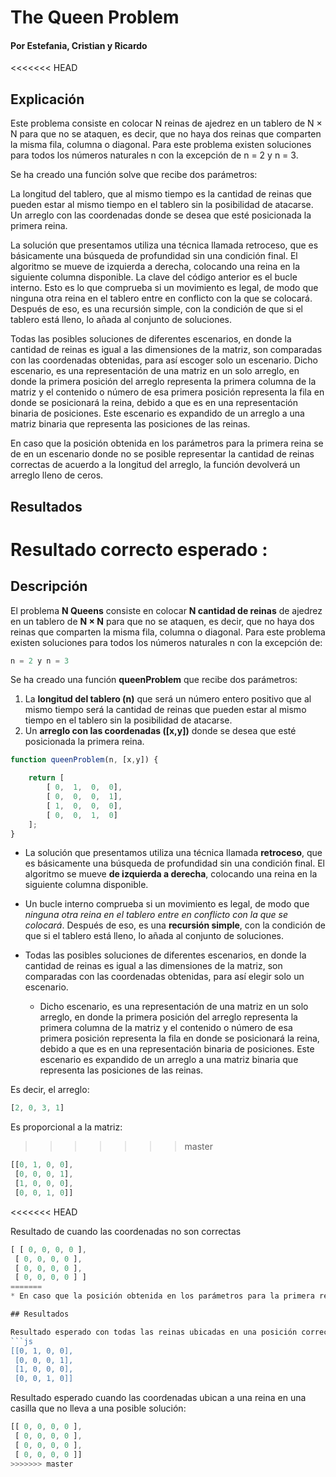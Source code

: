 # The Queen Problem
#### Por Estefania, Cristian y Ricardo
<<<<<<< HEAD
## Explicación

Este problema consiste en colocar N reinas de ajedrez en un tablero de N × N para que no se ataquen, es decir, que no haya dos reinas que comparten la misma fila, columna o diagonal. Para este problema existen soluciones para todos los números naturales n con la excepción de n = 2 y n = 3.

Se ha creado una función solve que recibe dos parámetros:

La longitud del tablero, que al mismo tiempo es la cantidad de reinas que pueden estar al mismo tiempo en el tablero sin la posibilidad de atacarse. 
Un arreglo con las coordenadas donde se desea que esté posicionada la primera reina.

La solución que presentamos utiliza una técnica llamada retroceso, que es básicamente una búsqueda de profundidad sin una condición final. El algoritmo se mueve de izquierda a derecha, colocando una reina en la siguiente columna disponible. La clave del código anterior es el bucle interno. Esto es lo que comprueba si un movimiento es legal, de modo que ninguna otra reina en el tablero entre en conflicto con la que se colocará. Después de eso, es una recursión simple, con la condición de que si el tablero está lleno, lo añada al conjunto de soluciones.

Todas las posibles soluciones de diferentes escenarios, en donde la cantidad de reinas es igual a las dimensiones de la matriz, son comparadas con las coordenadas obtenidas, para así escoger solo un escenario. Dicho escenario, es una representación de una matriz en un solo arreglo, en donde la primera posición del arreglo representa la primera columna de la matriz y el contenido o número de esa primera posición representa la fila en donde se posicionará la reina, debido a que es en una representación binaria de posiciones. Este escenario es expandido de un arreglo a una matriz binaria que representa las posiciones de las reinas.

En caso que la posición obtenida en los parámetros para la primera reina se de en un escenario donde no se posible representar la cantidad de reinas correctas de acuerdo a la longitud del arreglo, la función devolverá un arreglo lleno de ceros.

## Resultados

Resultado correcto esperado :
=======

## Descripción

El problema **N Queens** consiste en colocar **N cantidad de reinas** de ajedrez en un tablero de **N × N** para que no se ataquen, es decir, que no haya dos reinas que comparten la misma fila, columna o diagonal. Para este problema existen soluciones para todos los números naturales n con la excepción de:
```js
n = 2 y n = 3
````

Se ha creado una función **queenProblem** que recibe dos parámetros:

1. La **longitud del tablero (n)** que será un número entero positivo que al mismo tiempo será la cantidad de reinas que pueden estar al mismo tiempo en el tablero sin la posibilidad de atacarse.
1. Un **arreglo con las coordenadas ([x,y])** donde se desea que esté posicionada la primera reina.

```js
function queenProblem(n, [x,y]) {

    return [
        [ 0,  1,  0,  0],
        [ 0,  0,  0,  1],
        [ 1,  0,  0,  0],
        [ 0,  0,  1,  0]
    ];
}
````

* La solución que presentamos utiliza una técnica llamada **retroceso**, que es básicamente una búsqueda de profundidad sin una condición final. El algoritmo se mueve **de izquierda a derecha**, colocando una reina en la siguiente columna disponible. 

* Un bucle interno comprueba si un movimiento es legal, de modo que *ninguna otra reina en el tablero entre en conflicto con la que se colocará*. Después de eso, es una **recursión simple**, con la condición de que si el tablero está lleno, lo añada al conjunto de soluciones.

* Todas las posibles soluciones de diferentes escenarios, en donde la cantidad de reinas es igual a las dimensiones de la matriz, son comparadas con las coordenadas obtenidas, para así elegir solo un escenario. 
    * Dicho escenario, es una representación de una matriz en un solo arreglo, en donde la primera posición del arreglo representa la primera columna de la matriz y el contenido o número de esa primera posición representa la fila en donde se posicionará la reina, debido a que es en una representación binaria de posiciones. Este escenario es expandido de un arreglo a una matriz binaria que representa las posiciones de las reinas.

Es decir, el arreglo: 
```js
[2, 0, 3, 1]

````
Es proporcional a la matriz: 
>>>>>>> master
```js
[[0, 1, 0, 0],
 [0, 0, 0, 1],
 [1, 0, 0, 0],
 [0, 0, 1, 0]]
````

<<<<<<< HEAD




Resultado de cuando las coordenadas no son correctas
````js
[ [ 0, 0, 0, 0 ],
 [ 0, 0, 0, 0 ],
 [ 0, 0, 0, 0 ],
 [ 0, 0, 0, 0 ] ]
=======
* En caso que la posición obtenida en los parámetros para la primera reina se de en un escenario donde no se posible representar la cantidad de reinas correctas de acuerdo a la longitud del arreglo, la función devolverá un arreglo lleno de ceros.

## Resultados

Resultado esperado con todas las reinas ubicadas en una posición correcta :
```js
[[0, 1, 0, 0],
 [0, 0, 0, 1],
 [1, 0, 0, 0],
 [0, 0, 1, 0]]
````


Resultado esperado cuando las coordenadas ubican a una reina en una casilla que no lleva a una posible solución:
````js
[[ 0, 0, 0, 0 ],
 [ 0, 0, 0, 0 ],
 [ 0, 0, 0, 0 ],
 [ 0, 0, 0, 0 ]]
>>>>>>> master
````
